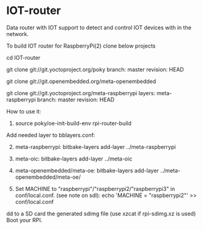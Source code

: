 # IOT-router
Data router with IOT support to detect and control IOT devices with in the network.

To build IOT router for  RaspberryPi(2) clone below projects

cd IOT-router

git clone git://git.yoctoproject.org/poky branch: master revision: HEAD

git clone git://git.openembedded.org/meta-openembedded 

git clone git://git.yoctoproject.org/meta-raspberrypi layers: meta-raspberrypi branch: master revision: HEAD

How to use it:

1) source poky/oe-init-build-env rpi-router-build

Add needed layer to bblayers.conf:

2) meta-raspberrypi: bitbake-layers add-layer ../meta-raspberrypi

3) meta-oic: bitbake-layers add-layer ../meta-oic

4) meta-openembedded/meta-oe: bitbake-layers add-layer ../meta-openembedded/meta-oe/


5) Set MACHINE to "raspberrypi"/"raspberrypi2/"raspberrypi3" in conf/local.conf. (see note on sdl): echo 'MACHINE = "raspberrypi2"' >> conf/local.conf


dd to a SD card the generated sdimg file (use xzcat if rpi-sdimg.xz is used)
Boot your RPI.
